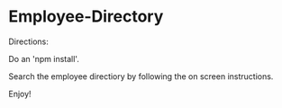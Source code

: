 # Employee-Directory

Directions:

Do an 'npm install'.

Search the employee directiory by following the on screen instructions.

Enjoy!